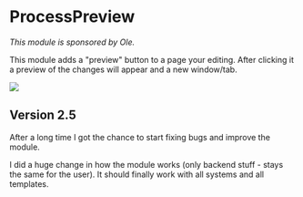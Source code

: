 ProcessPreview
==============

*This module is sponsored by Ole.*

This module adds a "preview" button to a page your editing. After clicking it a preview of the changes will appear and a new window/tab.

![](http://projects.nico.is/processwire/ProcessPreview/screenshot1.jpg)

## Version 2.5

After a long time I got the chance to start fixing bugs and improve the module.

I did a huge change in how the module works (only backend stuff - stays the same for the user). It should finally work with all systems and all templates.
